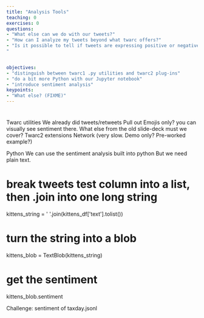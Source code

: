 ```yaml
---
title: "Analysis Tools"
teaching: 0
exercises: 0
questions:
- "What else can we do with our tweets?"
- "How can I analyze my tweets beyond what twarc offers?"
- "Is it possible to tell if tweets are expressing positive or negative feelings?
"


objectives:
- "distinguish between twarc1 .py utilities and twarc2 plug-ins"
- "do a bit more Python with our Jupyter notebook"
- "introduce sentiment analysis"
keypoints:
- "What else? (FIXME)"
---
```


# 

Twarc utilities
We already did tweets/retweets
Pull out Emojis only?
  you can visually see sentiment there.
What else from the old slide-deck must we cover?
Twarc2 extensions
Network (very slow. Demo only? Pre-worked example?)

Python
We can use the sentiment analysis built into python
But we need plain text.

# break tweets test column into a list, then .join into one long string 
kittens_string = ' '.join(kittens_df['text'].tolist())
# turn the string into a blob
kittens_blob = TextBlob(kittens_string)
# get the sentiment
kittens_blob.sentiment

Challenge: sentiment of taxday.jsonl

